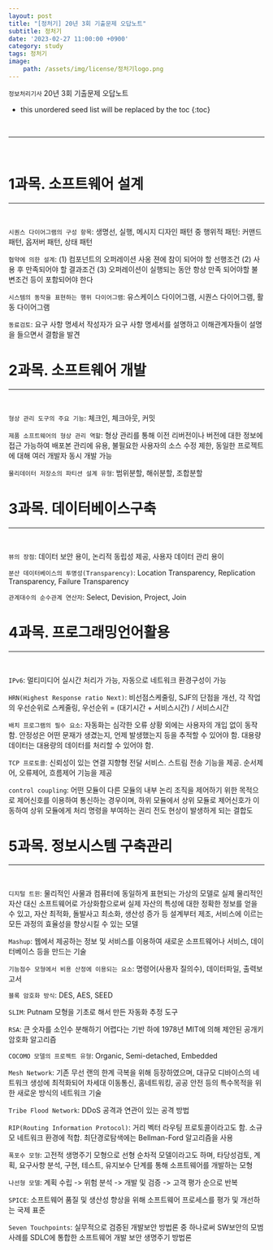 ```yaml
---
layout: post
title: "[정처기] 20년 3회 기출문제 오답노트"
subtitle: 정처기
date: '2023-02-27 11:00:00 +0900'
category: study
tags: 정처기
image:
    path: /assets/img/license/정처기logo.png
---
```


`정보처리기사` 20년 3회 기출문제 오답노트

<!--more-->

* this unordered seed list will be replaced by the toc
{:toc}


<br>
<hr/>
<br>

# 1과목. 소프트웨어 설계
---
<br>

`시퀀스 다이어그램의 구성 항목`: 생명선, 실행, 메시지
디자인 패턴 중 행위적 패턴: 커맨드 패턴, 옵저버 패턴, 상태 패턴<br>

`협약에 의한 설계`: (1) 컴포넌트의 오퍼레이션 사옹 젼에 참이 되어야 할 선행조건 (2) 사용 후 만족되어야 할 결과조건 (3) 오퍼레이션이 실행되는 동안 항상 만족 되어야할 불변조건 등이 포함되어야 한다<br>

`시스템의 동작을 표현하는 행위 다이어그램`: 유스케이스 다이어그램, 시퀀스 다이어그램, 활동 다이어그램<br>

`동료검토`: 요구 사항 명세서 작성자가 요구 사항 명세서를 설명하고 이해관계자들이 설명을 들으면서 결함을 발견<br>


# 2과목. 소프트웨어 개발
---
<br>

`형상 관리 도구의 주요 기능`: 체크인, 체크아웃, 커밋<br>

`제품 소프트웨어의 형상 관리 역할`: 형상 관리를 통해 이전 리버전이나 버전에 대한 정보에 접근 가능하여 배포본 관리에 유용, 불필요한 사용자의 소스 수정 제한, 동일한 프로젝트에 대해 여러 개발자 동시 개발 가능<br>

`물리데이터 저장소의 파티션 설계 유형`: 범위분할, 해쉬분할, 조합분할<br>


# 3과목. 데이터베이스구축
---
<br>

`뷰의 장점`: 데이터 보안 용이, 논리적 동립성 제공, 사용자 데이터 관리 용이<br>

`분산 데이터베이스의 투명성(Transparency)`: Location Transparency, Replication Transparency, Failure Transparency<br>

`관계대수의 순수관계 연산자`: Select, Devision, Project, Join<br>


# 4과목. 프로그래밍언어활용
---
<br>

`IPv6`: 멀티미디어 실시간 처리가 가능, 자동으로 네트워크 환경구성이 가능<br>

`HRN(Highest Response ratio Next)`: 비선점스케줄링, SJF의 단점을 개선, 각 작업의 우선순위로 스케줄링, 우선순위 = (대기시간 + 서비스시간) / 서비스시간<br>

`배치 프로그램의 필수 요소`: 자동화는 심각한 오류 상황 외에는 사용자의 개입 없이 동작함. 안정성은 어떤 문재가 생겼는지, 언제 발생했는지 등을 추적할 수 있어야 함. 대용량 데이터는 대용량의 데이터를 처리할 수 있어야 함.<br>

`TCP 프로토콜`: 신뢰성이 있는 연결 지향형 전달 서비스. 스트림 전송 기능을 제공. 순서제어, 오류제어, 흐름제어 기능을 제공<br>

`control coupling`: 어떤 모듈이 다른 모듈의 내부 논리 조직을 제어하기 위한 목적으로 제어신호를 이용하여 통신하는 경우이며, 하위 모듈에서 상위 모듈로 제어신호가 이동하여 상위 모듈에게 처리 명령을 부여하는 권리 전도 현상이 발생하게 되는 결합도


# 5과목. 정보시스템 구축관리
---
<br>

`디지털 트윈`: 물리적인 사물과 컴퓨터에 동일하게 표현되는 가상의 모델로 실제 물리적인 자산 대신 소프트웨어로 가상화함으로써 실제 자산의 특성에 대한 정확한 정보를 얻을 수 있고, 자산 최적화, 돌발사고 최소화, 생산성 증가 등 설계부터 제조, 서비스에 이르는 모든 과정의 효율성을 향상시킬 수 있는 모델<br>

`Mashup`: 웹에서 제공하는 정보 및 서비스를 이용하여 새로운 소프트웨어나 서비스, 데이터베이스 등을 만드는 기술<br>

`기능점수 모형에서 비용 산정에 이용되는 요소`: 명령어(사용자 질의수), 데이터파일, 출력보고서<br>

`블록 암호화 방식`: DES, AES, SEED<br>

`SLIM`: Putnam 모형을 기초로 해서 만든 자동화 추정 도구<br>

`RSA`: 큰 숫자를 소인수 분해하기 어렵다는 기반 하에 1978년 MIT에 의해 제안된 공개키 암호화 알고리즘<br>

`COCOMO 모델의 프로젝트 유형`: Organic, Semi-detached, Embedded<br>

`Mesh Network`: 기존 무선 랜의 한계 극복을 위해 등장하였으며, 대규모 디바이스의 네트워크 생성에 최적화되어 차세대 이동통신, 홈네트워킹, 공공 안전 등의 특수목적을 위한 새로운 방식의 네트워크 기술<br>

`Tribe Flood Network`: DDoS 공격과 연관이 있는 공격 방법<br>

`RIP(Routing Information Protocol)`: 거리 벡터 라우팅 프로토콜이라고도 함. 소규모 네트워크 환경에 적합. 최단경로탐색에는 Bellman-Ford 알고리즘을 사용<br>

`폭포수 모형`: 고전적 생명주기 모형으로 선형 순차적 모델이라고도 하며, 타당성검토, 계획, 요구사항 분석, 구현, 테스트, 유지보수 단계를 통해 소프트웨어를 개발하는 모형<br>

`나선형 모델`: 계획 수립 -> 위험 분석 -> 개발 및 검증 -> 고객 평가 순으로 반복<br>

`SPICE`: 소프트웨어 품질 및 생산성 향상을 위해 소프트웨어 프로세스를 평가 및 개선하는 국제 표준<br>

`Seven Touchpoints`: 실무적으로 검증된 개발보안 방법론 중 하나로써 SW보안의 모범사례를 SDLC에 통합한 소프트웨어 개발 보안 생명주기 방법론<br>
